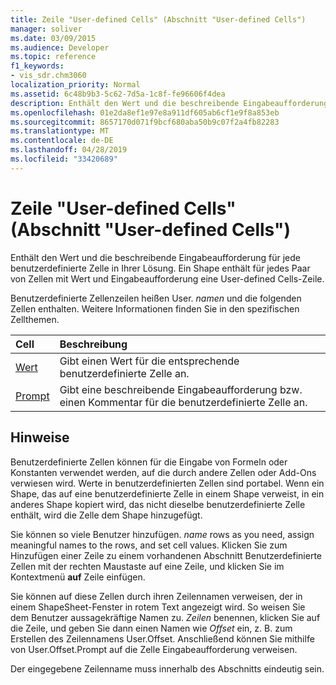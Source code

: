 ```yaml
---
title: Zeile "User-defined Cells" (Abschnitt "User-defined Cells")
manager: soliver
ms.date: 03/09/2015
ms.audience: Developer
ms.topic: reference
f1_keywords:
- vis_sdr.chm3060
localization_priority: Normal
ms.assetid: 6c48b9b3-5c62-7d5a-1c8f-fe96606f4dea
description: Enthält den Wert und die beschreibende Eingabeaufforderung für jede benutzerdefinierte Zelle in Ihrer Lösung. Ein Shape enthält für jedes Paar von Zellen mit Wert und Eingabeaufforderung eine User-defined Cells-Zeile.
ms.openlocfilehash: 01e2da8ef1e97e8a911df605ab6cf1e9f8a853eb
ms.sourcegitcommit: 8657170d071f9bcf680aba50b9c07f2a4fb82283
ms.translationtype: MT
ms.contentlocale: de-DE
ms.lasthandoff: 04/28/2019
ms.locfileid: "33420689"
---
```

# <a name="user-defined-cells-row-user-defined-cells-section"></a>Zeile "User-defined Cells" (Abschnitt "User-defined Cells")

Enthält den Wert und die beschreibende Eingabeaufforderung für jede benutzerdefinierte Zelle in Ihrer Lösung. Ein Shape enthält für jedes Paar von Zellen mit Wert und Eingabeaufforderung eine User-defined Cells-Zeile.
  
Benutzerdefinierte Zellenzeilen heißen User. *namen*  und die folgenden Zellen enthalten. Weitere Informationen finden Sie in den spezifischen Zellthemen. 
  
|**Cell**|**Beschreibung**|
|:-----|:-----|
|[Wert](value-cell-user-defined-cells-section.md) <br/> |Gibt einen Wert für die entsprechende benutzerdefinierte Zelle an.  <br/> |
|[Prompt](prompt-cell-user-defined-cells-section.md) <br/> |Gibt eine beschreibende Eingabeaufforderung bzw. einen Kommentar für die benutzerdefinierte Zelle an.  <br/> |
   
## <a name="remarks"></a>Hinweise

Benutzerdefinierte Zellen können für die Eingabe von Formeln oder Konstanten verwendet werden, auf die durch andere Zellen oder Add-Ons verwiesen wird. Werte in benutzerdefinierten Zellen sind portabel. Wenn ein Shape, das auf eine benutzerdefinierte Zelle in einem Shape verweist, in ein anderes Shape kopiert wird, das nicht dieselbe benutzerdefinierte Zelle enthält, wird die Zelle dem Shape hinzugefügt.
  
 Sie können so viele Benutzer hinzufügen.  *name*  rows as you need, assign meaningful names to the rows, and set cell values. Klicken Sie zum Hinzufügen einer Zeile zu einem vorhandenen Abschnitt Benutzerdefinierte Zellen mit der rechten Maustaste auf eine Zeile, und klicken Sie im Kontextmenü **auf** Zeile einfügen. 
  
Sie können auf diese Zellen durch ihren Zeilennamen verweisen, der in einem ShapeSheet-Fenster in rotem Text angezeigt wird. So weisen Sie dem Benutzer aussagekräftige Namen zu. *Zeilen*  benennen, klicken Sie auf die Zeile, und geben Sie dann einen Namen wie  *Offset*  ein, z. B. zum Erstellen des Zeilennamens User.Offset. Anschließend können Sie mithilfe von User.Offset.Prompt auf die Zelle Eingabeaufforderung verweisen. 
  
Der eingegebene Zeilenname muss innerhalb des Abschnitts eindeutig sein.
  

